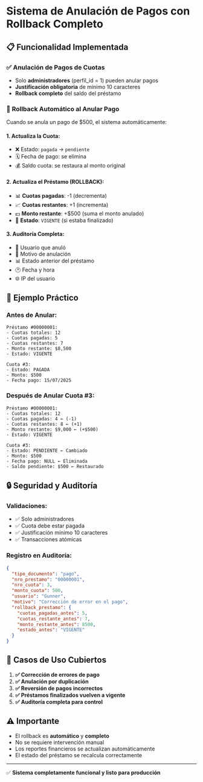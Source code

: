 # Sistema de Anulación de Pagos con Rollback Completo

## 📋 Funcionalidad Implementada

### ✅ **Anulación de Pagos de Cuotas**
- Solo **administradores** (perfil_id = 1) pueden anular pagos
- **Justificación obligatoria** de mínimo 10 caracteres
- **Rollback completo** del saldo del préstamo

### 🔄 **Rollback Automático al Anular Pago**

Cuando se anula un pago de $500, el sistema automáticamente:

#### **1. Actualiza la Cuota:**
- ❌ Estado: `pagada` → `pendiente`
- 🗓️ Fecha de pago: se elimina
- 💰 Saldo cuota: se restaura al monto original

#### **2. Actualiza el Préstamo (ROLLBACK):**
- 📊 **Cuotas pagadas**: -1 (decrementa)
- 📈 **Cuotas restantes**: +1 (incrementa)  
- 💵 **Monto restante**: +$500 (suma el monto anulado)
- 🔄 **Estado**: `VIGENTE` (si estaba finalizado)

#### **3. Auditoría Completa:**
- 👤 Usuario que anuló
- 📝 Motivo de anulación
- 📊 Estado anterior del préstamo
- 🕐 Fecha y hora
- 🌐 IP del usuario

## 🎯 **Ejemplo Práctico**

### **Antes de Anular:**
```
Préstamo #00000001:
- Cuotas totales: 12
- Cuotas pagadas: 5
- Cuotas restantes: 7
- Monto restante: $8,500
- Estado: VIGENTE

Cuota #3:
- Estado: PAGADA
- Monto: $500
- Fecha pago: 15/07/2025
```

### **Después de Anular Cuota #3:**
```
Préstamo #00000001:
- Cuotas totales: 12
- Cuotas pagadas: 4 ← (-1)
- Cuotas restantes: 8 ← (+1)
- Monto restante: $9,000 ← (+$500)
- Estado: VIGENTE

Cuota #3:
- Estado: PENDIENTE ← Cambiado
- Monto: $500
- Fecha pago: NULL ← Eliminada
- Saldo pendiente: $500 ← Restaurado
```

## 🔒 **Seguridad y Auditoría**

### **Validaciones:**
- ✅ Solo administradores
- ✅ Cuota debe estar pagada
- ✅ Justificación mínimo 10 caracteres
- ✅ Transacciones atómicas

### **Registro en Auditoría:**
```json
{
  "tipo_documento": "pago",
  "nro_prestamo": "00000001",
  "nro_cuota": 3,
  "monto_cuota": 500,
  "usuario": "Gunner",
  "motivo": "Corrección de error en el pago",
  "rollback_prestamo": {
    "cuotas_pagadas_antes": 5,
    "cuotas_restante_antes": 7,
    "monto_restante_antes": 8500,
    "estado_antes": "VIGENTE"
  }
}
```

## 🚀 **Casos de Uso Cubiertos**

1. **✅ Corrección de errores de pago**
2. **✅ Anulación por duplicación**
3. **✅ Reversión de pagos incorrectos**
4. **✅ Préstamos finalizados vuelven a vigente**
5. **✅ Auditoría completa para control**

## ⚠️ **Importante**

- El rollback es **automático** y **completo**
- No se requiere intervención manual
- Los reportes financieros se actualizan automáticamente
- El estado del préstamo se recalcula correctamente

---

✅ **Sistema completamente funcional y listo para producción** 